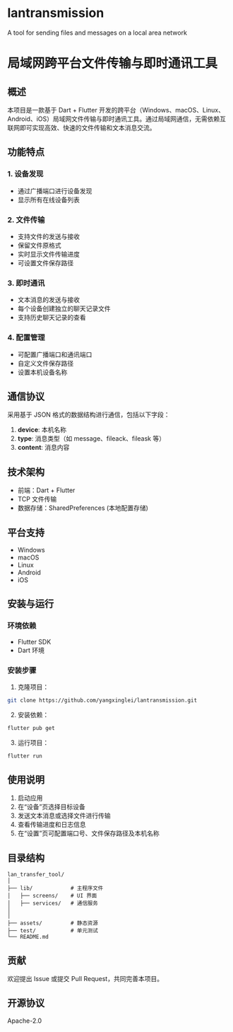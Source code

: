 # lantransmission
A tool for sending files and messages on a local area network

# 局域网跨平台文件传输与即时通讯工具

## 概述
本项目是一款基于 Dart + Flutter 开发的跨平台（Windows、macOS、Linux、Android、iOS）局域网文件传输与即时通讯工具。通过局域网通信，无需依赖互联网即可实现高效、快速的文件传输和文本消息交流。

## 功能特点

### 1. 设备发现
- 通过广播端口进行设备发现
- 显示所有在线设备列表

### 2. 文件传输
- 支持文件的发送与接收
- 保留文件原格式
- 实时显示文件传输进度
- 可设置文件保存路径

### 3. 即时通讯
- 文本消息的发送与接收
- 每个设备创建独立的聊天记录文件
- 支持历史聊天记录的查看

### 4. 配置管理
- 可配置广播端口和通讯端口
- 自定义文件保存路径
- 设置本机设备名称

## 通信协议
采用基于 JSON 格式的数据结构进行通信，包括以下字段：
1. **device**: 本机名称
2. **type**: 消息类型（如 message、fileack、fileask 等）
3. **content**: 消息内容

## 技术架构
- 前端：Dart + Flutter
- TCP 文件传输
- 数据存储：SharedPreferences (本地配置存储)

## 平台支持
- Windows
- macOS
- Linux
- Android
- iOS

## 安装与运行

### 环境依赖
- Flutter SDK
- Dart 环境

### 安装步骤
1. 克隆项目：
```bash
git clone https://github.com/yangxinglei/lantransmission.git
```

2. 安装依赖：
```bash
flutter pub get
```

3. 运行项目：
```bash
flutter run
```

## 使用说明
1. 启动应用
2. 在“设备”页选择目标设备
3. 发送文本消息或选择文件进行传输
4. 查看传输进度和日志信息
5. 在“设置”页可配置端口号、文件保存路径及本机名称

## 目录结构
```
lan_transfer_tool/
│
├── lib/            # 主程序文件
│   ├── screens/    # UI 界面
│   ├── services/   # 通信服务
│   
│
├── assets/         # 静态资源
├── test/           # 单元测试
└── README.md
```


## 贡献
欢迎提出 Issue 或提交 Pull Request，共同完善本项目。

## 开源协议
Apache-2.0 

